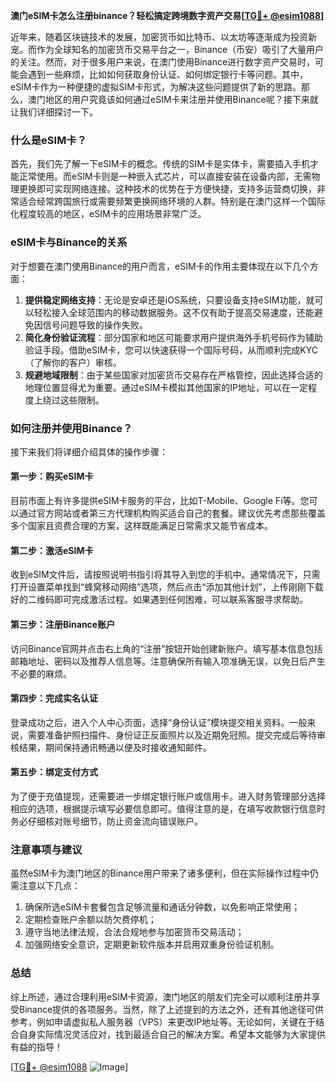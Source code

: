**澳门eSIM卡怎么注册binance？轻松搞定跨境数字资产交易[[TG💪+ @esim1088](https://t.me/s/esim1088)]**

近年来，随着区块链技术的发展，加密货币如比特币、以太坊等逐渐成为投资新宠。而作为全球知名的加密货币交易平台之一，Binance（币安）吸引了大量用户的关注。然而，对于很多用户来说，在澳门使用Binance进行数字资产交易时，可能会遇到一些麻烦，比如如何获取身份认证、如何绑定银行卡等问题。其中，eSIM卡作为一种便捷的虚拟SIM卡形式，为解决这些问题提供了新的思路。那么，澳门地区的用户究竟该如何通过eSIM卡来注册并使用Binance呢？接下来就让我们详细探讨一下。

### 什么是eSIM卡？

首先，我们先了解一下eSIM卡的概念。传统的SIM卡是实体卡，需要插入手机才能正常使用。而eSIM卡则是一种嵌入式芯片，可以直接安装在设备内部，无需物理更换即可实现网络连接。这种技术的优势在于方便快捷，支持多运营商切换，非常适合经常跨国旅行或需要频繁更换网络环境的人群。特别是在澳门这样一个国际化程度较高的地区，eSIM卡的应用场景非常广泛。

### eSIM卡与Binance的关系

对于想要在澳门使用Binance的用户而言，eSIM卡的作用主要体现在以下几个方面：

1. **提供稳定网络支持**：无论是安卓还是iOS系统，只要设备支持eSIM功能，就可以轻松接入全球范围内的移动数据服务。这不仅有助于提高交易速度，还能避免因信号问题导致的操作失败。
2. **简化身份验证流程**：部分国家和地区可能要求用户提供海外手机号码作为辅助验证手段。借助eSIM卡，您可以快速获得一个国际号码，从而顺利完成KYC（了解你的客户）审核。
3. **规避地域限制**：由于某些国家对加密货币交易存在严格管控，因此选择合适的地理位置显得尤为重要。通过eSIM卡模拟其他国家的IP地址，可以在一定程度上绕过这些限制。

### 如何注册并使用Binance？

接下来我们将详细介绍具体的操作步骤：

#### 第一步：购买eSIM卡
目前市面上有许多提供eSIM卡服务的平台，比如T-Mobile、Google Fi等。您可以通过官方网站或者第三方代理机构购买适合自己的套餐。建议优先考虑那些覆盖多个国家且资费合理的方案，这样既能满足日常需求又能节省成本。

#### 第二步：激活eSIM卡
收到eSIM文件后，请按照说明书指引将其导入到您的手机中。通常情况下，只需打开设置菜单找到“蜂窝移动网络”选项，然后点击“添加其他计划”，上传刚刚下载好的二维码即可完成激活过程。如果遇到任何困难，可以联系客服寻求帮助。

#### 第三步：注册Binance账户
访问Binance官网并点击右上角的“注册”按钮开始创建新账户。填写基本信息包括邮箱地址、密码以及推荐人信息等。注意确保所有输入项准确无误，以免日后产生不必要的麻烦。

#### 第四步：完成实名认证
登录成功之后，进入个人中心页面，选择“身份认证”模块提交相关资料。一般来说，需要准备护照扫描件、身份证正反面照片以及近期免冠照。提交完成后等待审核结果，期间保持通讯畅通以便及时接收通知邮件。

#### 第五步：绑定支付方式
为了便于充值提现，还需要进一步绑定银行账户或信用卡。进入财务管理部分选择相应的选项，根据提示填写必要信息即可。值得注意的是，在填写收款银行信息时务必仔细核对账号细节，防止资金流向错误账户。

### 注意事项与建议

虽然eSIM卡为澳门地区的Binance用户带来了诸多便利，但在实际操作过程中仍需注意以下几点：

1. 确保所选eSIM卡套餐包含足够流量和通话分钟数，以免影响正常使用；
2. 定期检查账户余额以防欠费停机；
3. 遵守当地法律法规，合法合规地参与加密货币交易活动；
4. 加强网络安全意识，定期更新软件版本并启用双重身份验证机制。

### 总结

综上所述，通过合理利用eSIM卡资源，澳门地区的朋友们完全可以顺利注册并享受Binance提供的各项服务。当然，除了上述提到的方法之外，还有其他途径可供参考，例如申请虚拟私人服务器（VPS）来更改IP地址等。无论如何，关键在于结合自身实际情况灵活应对，找到最适合自己的解决方案。希望本文能够为大家提供有益的指导！

[[TG💪+ @esim1088](https://t.me/s/esim1088) ![Image](https://i.postimg.cc/4NQfJmqS/Snipaste-2025-05-13-00-14-12.png)]